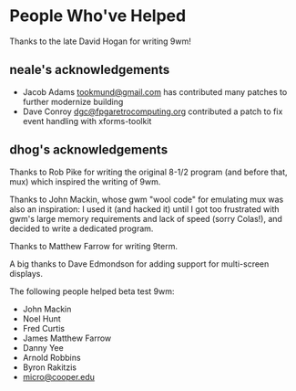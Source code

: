 People Who've Helped
====================

Thanks to the late David Hogan for writing 9wm!


neale's acknowledgements
---------------------------------

* Jacob Adams <tookmund@gmail.com> has contributed many patches to further modernize building
* Dave Conroy <dgc@fpgaretrocomputing.org> contributed a patch to fix event handling with xforms-toolkit


dhog's acknowledgements
--------------------------------

Thanks to Rob Pike for writing the original 8-1/2 program (and
before that, mux) which inspired the writing of 9wm.

Thanks to John Mackin, whose gwm "wool code" for emulating mux
was also an inspiration: I used it (and hacked it) until I got
too frustrated with gwm's large memory requirements and lack of
speed (sorry Colas!), and decided to write a dedicated program.

Thanks to Matthew Farrow for writing 9term.

A big thanks to Dave Edmondson for adding support for
multi-screen displays.

The following people helped beta test 9wm:

* John Mackin
* Noel Hunt
* Fred Curtis
* James Matthew Farrow
* Danny Yee
* Arnold Robbins
* Byron Rakitzis
* micro@cooper.edu


